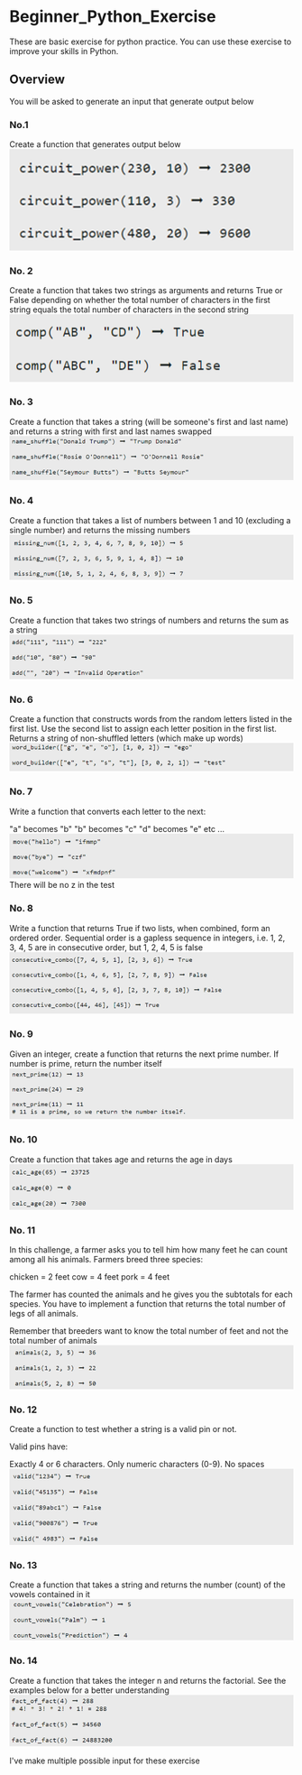 # Beginner_Python_Exercise
These are basic exercise for python practice. You can use these exercise to improve your skills in Python.

## Overview
You will be asked to generate an input that generate output below

### No.1
Create a function that generates output below
![link_text](https://github.com/adibintangprada/Beginner_Python_Exercise/blob/main/No.%201.png)

### No. 2
Create a function that takes two strings as arguments and returns True or False depending on whether the total number of characters in the first string equals the total number of characters in the second string
![link_text](https://github.com/adibintangprada/Beginner_Python_Exercise/blob/main/No.%202.png)

### No. 3
Create a function that takes a string (will be someone's first and last name) and returns a string with first and last names swapped
![link_text](https://github.com/adibintangprada/Beginner_Python_Exercise/blob/main/No.%203.png)

### No. 4
Create a function that takes a list of numbers between 1 and 10 (excluding a single number) and returns the missing numbers
![link_text](https://github.com/adibintangprada/Beginner_Python_Exercise/blob/main/No.%204.png)

### No. 5
Create a function that takes two strings of numbers and returns the sum as a string
![link_text](https://github.com/adibintangprada/Beginner_Python_Exercise/blob/main/No.%205.png)

### No. 6
Create a function that constructs words from the random letters listed in the first list. Use the second list to assign each letter position in the first list. Returns a string of non-shuffled letters (which make up words)
![link_text](https://github.com/adibintangprada/Beginner_Python_Exercise/blob/main/No.%206.png)

### No. 7
Write a function that converts each letter to the next:

"a" becomes "b"
"b" becomes "c"
"d" becomes "e"
etc ...
![link_text](https://github.com/adibintangprada/Beginner_Python_Exercise/blob/main/No.%207.png)
There will be no z in the test

### No. 8
Write a function that returns True if two lists, when combined, form an ordered order. Sequential order is a gapless sequence in integers, i.e. 1, 2, 3, 4, 5 are in consecutive order, but 1, 2, 4, 5 is false
![link_text](https://github.com/adibintangprada/Beginner_Python_Exercise/blob/main/No.%208.png)

### No. 9
Given an integer, create a function that returns the next prime number. If number is prime, return the number itself
![link_text](https://github.com/adibintangprada/Beginner_Python_Exercise/blob/main/No.%209.png)

### No. 10
Create a function that takes age and returns the age in days
![link_text](https://github.com/adibintangprada/Beginner_Python_Exercise/blob/main/No.%2010.png)

### No. 11
In this challenge, a farmer asks you to tell him how many feet he can count among all his animals. Farmers breed three species:

chicken = 2 feet
cow = 4 feet
pork = 4 feet

The farmer has counted the animals and he gives you the subtotals for each species. You have to implement a function that returns the total number of legs of all animals.

Remember that breeders want to know the total number of feet and not the total number of animals
![link_text](https://github.com/adibintangprada/Beginner_Python_Exercise/blob/main/No.%2011.png)

### No. 12
Create a function to test whether a string is a valid pin or not.

Valid pins have:

Exactly 4 or 6 characters.
Only numeric characters (0-9).
No spaces
![link_text](https://github.com/adibintangprada/Beginner_Python_Exercise/blob/main/No.%2012.png)

### No. 13
Create a function that takes a string and returns the number (count) of the vowels contained in it
![link_text](https://github.com/adibintangprada/Beginner_Python_Exercise/blob/main/No.%2013.png)

### No. 14
Create a function that takes the integer n and returns the factorial. See the examples below for a better understanding
![link_text](https://github.com/adibintangprada/Beginner_Python_Exercise/blob/main/No.%2014.png)

I've make multiple possible input for these exercise
